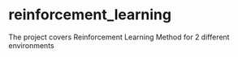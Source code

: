 # reinforcement_learning

The project covers Reinforcement Learning Method for 2 different environments
